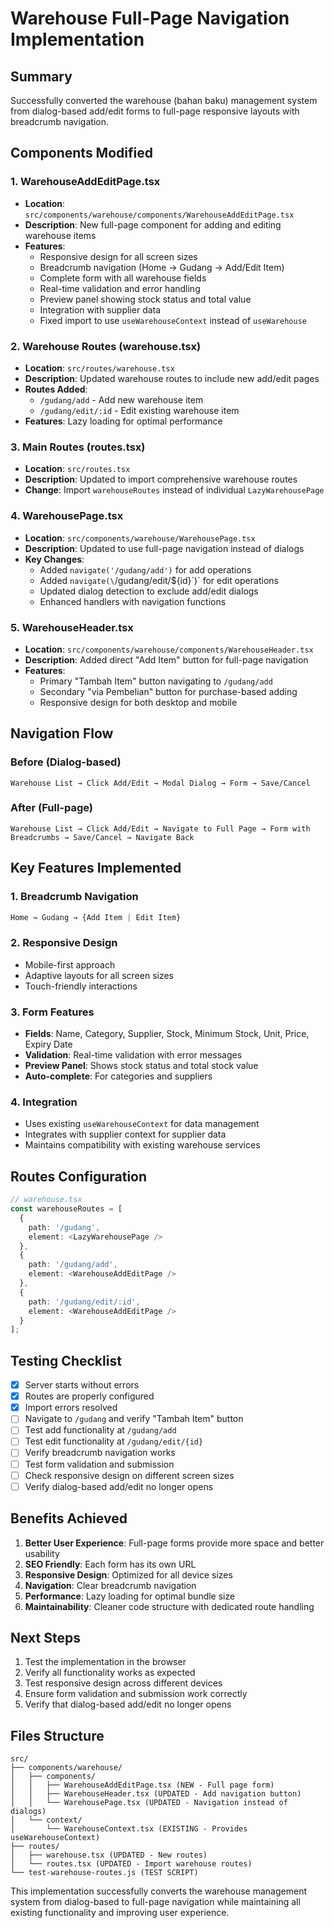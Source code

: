 # Warehouse Full-Page Navigation Implementation

## Summary

Successfully converted the warehouse (bahan baku) management system from dialog-based add/edit forms to full-page responsive layouts with breadcrumb navigation.

## Components Modified

### 1. **WarehouseAddEditPage.tsx**
- **Location**: `src/components/warehouse/components/WarehouseAddEditPage.tsx`
- **Description**: New full-page component for adding and editing warehouse items
- **Features**:
  - Responsive design for all screen sizes
  - Breadcrumb navigation (Home → Gudang → Add/Edit Item)
  - Complete form with all warehouse fields
  - Real-time validation and error handling
  - Preview panel showing stock status and total value
  - Integration with supplier data
  - Fixed import to use `useWarehouseContext` instead of `useWarehouse`

### 2. **Warehouse Routes (warehouse.tsx)**
- **Location**: `src/routes/warehouse.tsx`
- **Description**: Updated warehouse routes to include new add/edit pages
- **Routes Added**:
  - `/gudang/add` - Add new warehouse item
  - `/gudang/edit/:id` - Edit existing warehouse item
- **Features**: Lazy loading for optimal performance

### 3. **Main Routes (routes.tsx)**
- **Location**: `src/routes.tsx`
- **Description**: Updated to import comprehensive warehouse routes
- **Change**: Import `warehouseRoutes` instead of individual `LazyWarehousePage`

### 4. **WarehousePage.tsx**
- **Location**: `src/components/warehouse/WarehousePage.tsx`
- **Description**: Updated to use full-page navigation instead of dialogs
- **Key Changes**:
  - Added `navigate('/gudang/add')` for add operations
  - Added `navigate(\`/gudang/edit/\${id}\`)` for edit operations
  - Updated dialog detection to exclude add/edit dialogs
  - Enhanced handlers with navigation functions

### 5. **WarehouseHeader.tsx**
- **Location**: `src/components/warehouse/components/WarehouseHeader.tsx`
- **Description**: Added direct "Add Item" button for full-page navigation
- **Features**:
  - Primary "Tambah Item" button navigating to `/gudang/add`
  - Secondary "via Pembelian" button for purchase-based adding
  - Responsive design for both desktop and mobile

## Navigation Flow

### Before (Dialog-based)
```
Warehouse List → Click Add/Edit → Modal Dialog → Form → Save/Cancel
```

### After (Full-page)
```
Warehouse List → Click Add/Edit → Navigate to Full Page → Form with Breadcrumbs → Save/Cancel → Navigate Back
```

## Key Features Implemented

### 1. **Breadcrumb Navigation**
```typescript
Home → Gudang → {Add Item | Edit Item}
```

### 2. **Responsive Design**
- Mobile-first approach
- Adaptive layouts for all screen sizes
- Touch-friendly interactions

### 3. **Form Features**
- **Fields**: Name, Category, Supplier, Stock, Minimum Stock, Unit, Price, Expiry Date
- **Validation**: Real-time validation with error messages
- **Preview Panel**: Shows stock status and total stock value
- **Auto-complete**: For categories and suppliers

### 4. **Integration**
- Uses existing `useWarehouseContext` for data management
- Integrates with supplier context for supplier data
- Maintains compatibility with existing warehouse services

## Routes Configuration

```typescript
// warehouse.tsx
const warehouseRoutes = [
  {
    path: '/gudang',
    element: <LazyWarehousePage />
  },
  {
    path: '/gudang/add',
    element: <WarehouseAddEditPage />
  },
  {
    path: '/gudang/edit/:id',
    element: <WarehouseAddEditPage />
  }
];
```

## Testing Checklist

- [x] Server starts without errors
- [x] Routes are properly configured
- [x] Import errors resolved
- [ ] Navigate to `/gudang` and verify "Tambah Item" button
- [ ] Test add functionality at `/gudang/add`
- [ ] Test edit functionality at `/gudang/edit/{id}`
- [ ] Verify breadcrumb navigation works
- [ ] Test form validation and submission
- [ ] Check responsive design on different screen sizes
- [ ] Verify dialog-based add/edit no longer opens

## Benefits Achieved

1. **Better User Experience**: Full-page forms provide more space and better usability
2. **SEO Friendly**: Each form has its own URL
3. **Responsive Design**: Optimized for all device sizes
4. **Navigation**: Clear breadcrumb navigation
5. **Performance**: Lazy loading for optimal bundle size
6. **Maintainability**: Cleaner code structure with dedicated route handling

## Next Steps

1. Test the implementation in the browser
2. Verify all functionality works as expected
3. Test responsive design across different devices
4. Ensure form validation and submission work correctly
5. Verify that dialog-based add/edit no longer opens

## Files Structure

```
src/
├── components/warehouse/
│   ├── components/
│   │   ├── WarehouseAddEditPage.tsx (NEW - Full page form)
│   │   ├── WarehouseHeader.tsx (UPDATED - Add navigation button)
│   │   └── WarehousePage.tsx (UPDATED - Navigation instead of dialogs)
│   └── context/
│       └── WarehouseContext.tsx (EXISTING - Provides useWarehouseContext)
├── routes/
│   ├── warehouse.tsx (UPDATED - New routes)
│   └── routes.tsx (UPDATED - Import warehouse routes)
└── test-warehouse-routes.js (TEST SCRIPT)
```

This implementation successfully converts the warehouse management system from dialog-based to full-page navigation while maintaining all existing functionality and improving user experience.